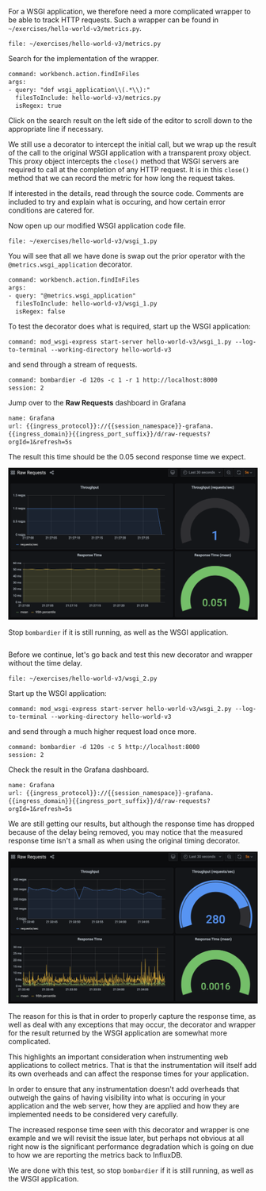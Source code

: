 For a WSGI application, we therefore need a more complicated wrapper to be able to track HTTP requests. Such a wrapper can be found in `~/exercises/hello-world-v3/metrics.py`.

```editor:open-file
file: ~/exercises/hello-world-v3/metrics.py
```

Search for the implementation of the wrapper.

```editor:execute-command
command: workbench.action.findInFiles
args:
- query: "def wsgi_application\\(.*\\):"
  filesToInclude: hello-world-v3/metrics.py
  isRegex: true
```

Click on the search result on the left side of the editor to scroll down to the appropriate line if necessary.

We still use a decorator to intercept the initial call, but we wrap up the result of the call to the original WSGI application with a transparent proxy object. This proxy object intercepts the `close()` method that WSGI servers are required to call at the completion of any HTTP request. It is in this `close()` method that we can record the metric for how long the request takes.

If interested in the details, read through the source code. Comments are included to try and explain what is occuring, and how certain error conditions are catered for.

Now open up our modified WSGI application code file.

```editor:open-file
file: ~/exercises/hello-world-v3/wsgi_1.py
```

You will see that all we have done is swap out the prior operator with the `@metrics.wsgi_application` decorator.

```editor:execute-command
command: workbench.action.findInFiles
args:
- query: "@metrics.wsgi_application"
  filesToInclude: hello-world-v3/wsgi_1.py
  isRegex: false
```

To test the decorator does what is required, start up the WSGI application:

```terminal:execute
command: mod_wsgi-express start-server hello-world-v3/wsgi_1.py --log-to-terminal --working-directory hello-world-v3
```

and send through a stream of requests.

```terminal:execute
command: bombardier -d 120s -c 1 -r 1 http://localhost:8000
session: 2
```

Jump over to the **Raw Requests** dashboard in Grafana

```dashboard:reload-dashboard
name: Grafana
url: {{ingress_protocol}}://{{session_namespace}}-grafana.{{ingress_domain}}{{ingress_port_suffix}}/d/raw-requests?orgId=1&refresh=5s
```

The result this time should be the 0.05 second response time we expect.

![](hello-world-v3-1-raw-requests.png)

Stop `bombardier` if it is still running, as well as the WSGI application.

```terminal:interrupt-all
```

Before we continue, let's go back and test this new decorator and wrapper without the time delay.

```editor:open-file
file: ~/exercises/hello-world-v3/wsgi_2.py
```

Start up the WSGI application:

```terminal:execute
command: mod_wsgi-express start-server hello-world-v3/wsgi_2.py --log-to-terminal --working-directory hello-world-v3
```

and send through a much higher request load once more.

```terminal:execute
command: bombardier -d 120s -c 5 http://localhost:8000
session: 2
```

Check the result in the Grafana dashboard.

```dashboard:reload-dashboard
name: Grafana
url: {{ingress_protocol}}://{{session_namespace}}-grafana.{{ingress_domain}}{{ingress_port_suffix}}/d/raw-requests?orgId=1&refresh=5s
```

We are still getting our results, but although the response time has dropped because of the delay being removed, you may notice that the measured response time isn't a small as when using the original timing decorator.

![](hello-world-v3-2-raw-requests.png)

The reason for this is that in order to properly capture the response time, as well as deal with any exceptions that may occur, the decorator and wrapper for the result returned by the WSGI application are somewhat more complicated.

This highlights an important consideration when instrumenting web applications to collect metrics. That is that the instrumentation will itself add its own overheads and can affect the response times for your application.

In order to ensure that any instrumentation doesn't add overheads that outweigh the gains of having visibility into what is occuring in your application and the web server, how they are applied and how they are implemented needs to be considered very carefully.

The increased response time seen with this decorator and wrapper is one example and we will revisit the issue later, but perhaps not obvious at all right now is the significant performance degradation which is going on due to how we are reporting the metrics back to InfluxDB.

We are done with this test, so stop `bombardier` if it is still running, as well as the WSGI application.

```terminal:interrupt-all
```
